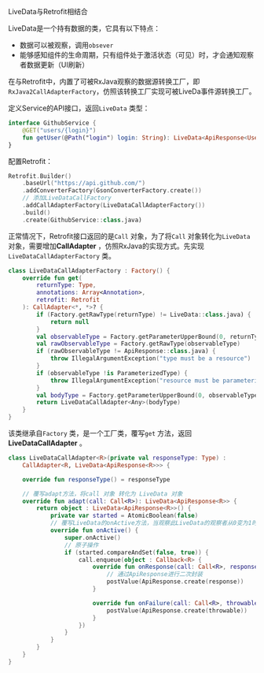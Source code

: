 LiveData与Retrofit相结合

LiveData是一个持有数据的类，它具有以下特点：

* 数据可以被观察，调用`obsever`
* 能够感知组件的生命周期，只有组件处于激活状态（可见）时，才会通知观察者数据更新（UI刷新）

在与Retrofit中，内置了可被RxJava观察的数据源转换工厂，即`RxJava2CallAdapterFactory`，仿照该转换工厂实现可被LiveDa事件源转换工厂。

定义Service的API接口，返回`LiveData` 类型：

```kotlin
interface GithubService {
    @GET("users/{login}")
    fun getUser(@Path("login") login: String): LiveData<ApiResponse<User>>
}
```

配置Retrofit：

```kotlin
Retrofit.Builder()
    .baseUrl("https://api.github.com/")
    .addConverterFactory(GsonConverterFactory.create())
	// 添加LiveDataCallFactory
    .addCallAdapterFactory(LiveDataCallAdapterFactory())
    .build()
    .create(GithubService::class.java)
```

正常情况下，Retrofit接口返回的是`Call` 对象，为了将`Call` 对象转化为`LiveData` 对象，需要增加**CallAdapter** ，仿照RxJava的实现方式。先实现`LiveDataCallAdapterFactory` 类。

```kotlin
class LiveDataCallAdapterFactory : Factory() {
    override fun get(
        returnType: Type,
        annotations: Array<Annotation>,
        retrofit: Retrofit
    ): CallAdapter<*, *>? {
        if (Factory.getRawType(returnType) != LiveData::class.java) {
            return null
        }
        val observableType = Factory.getParameterUpperBound(0, returnType as ParameterizedType)
        val rawObservableType = Factory.getRawType(observableType)
        if (rawObservableType != ApiResponse::class.java) {
            throw IllegalArgumentException("type must be a resource")
        }
        if (observableType !is ParameterizedType) {
            throw IllegalArgumentException("resource must be parameterized")
        }
        val bodyType = Factory.getParameterUpperBound(0, observableType)
        return LiveDataCallAdapter<Any>(bodyType)
    }
}
```

该类继承自`Factory` 类，是一个工厂类，覆写`get` 方法，返回**LiveDataCallAdapter** 。

```kotlin
class LiveDataCallAdapter<R>(private val responseType: Type) :
    CallAdapter<R, LiveData<ApiResponse<R>>> {

    override fun responseType() = responseType

    // 覆写adapt方法，将call 对象 转化为 LiveData 对象
    override fun adapt(call: Call<R>): LiveData<ApiResponse<R>> {
        return object : LiveData<ApiResponse<R>>() {
            private var started = AtomicBoolean(false)
            // 覆写LiveData的onActive方法，当观察此LiveData的观察者从0变为1时触发
            override fun onActive() {
                super.onActive()
                // 原子操作
                if (started.compareAndSet(false, true)) {
                    call.enqueue(object : Callback<R> {
                        override fun onResponse(call: Call<R>, response: Response<R>) {
                            // 通过ApiResponse进行二次封装
                            postValue(ApiResponse.create(response))
                        }

                        override fun onFailure(call: Call<R>, throwable: Throwable) {
                            postValue(ApiResponse.create(throwable))
                        }
                    })
                }
            }
        }
    }
}
```

